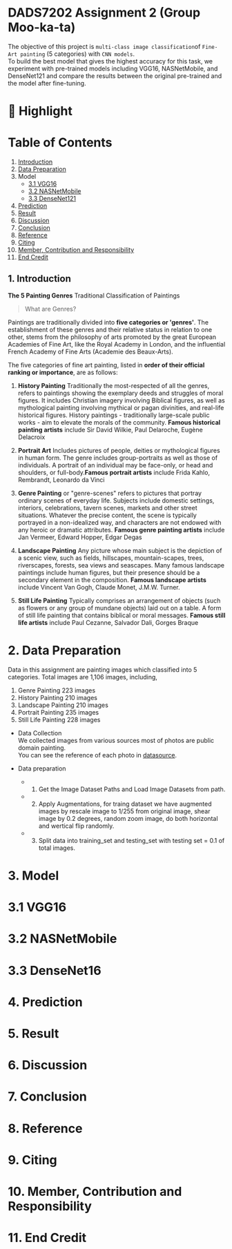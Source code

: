 # DADS7202 Assignment 2 (Group Moo-ka-ta)

The objective of this project is `multi-class image classification`of `Fine-Art painting` (5 categories) with `CNN models`. <br>
To build the best model that gives the highest accuracy for this task, we experiment with pre-trained models including VGG16, NASNetMobile, and DenseNet121 
and compare the results between the original pre-trained and the model after fine-tuning.

# 🌟 Highlight

# Table of Contents
1. [Introduction](##1.-introduction) <br>
2. [Data Preparation](##2.-data-preparation) <br>
3. Model<br>
   - [3.1 VGG16](##3.1-vgg16)<br>
   - [3.2 NASNetMobile](##3.2-nasnetmobile) <br>
   - [3.3 DenseNet121](##3.3-densenet121) <br>
4. [Prediction](##4.-prediction) <br>
5. [Result](##5.-result) <br>
6. [Discussion](#6.-discussion) <br>
7. [Conclusion](#7.-conclusion) <br>
8. [Reference](#8.-reference) <br>
9. [Citing](#9.-citing) <br>
10. [Member, Contribution and Responsibility](#10.-member,-contribution-and-responsibility) <br>
11. [End Credit](#11.-end-credit) <br>

## 1. Introduction
**The 5 Painting Genres**
Traditional Classification of Paintings

> What are Genres?

Paintings are traditionally divided into **five categories or 'genres'**. The establishment of these genres and their relative status in relation to one other, stems from the philosophy of arts promoted by the great European Academies of Fine Art, like the Royal Academy in London, and the influential French Academy of Fine Arts (Academie des Beaux-Arts).

The five categories of fine art painting, listed in **order of their official ranking or importance**, are as follows:

1. **History Painting**  Traditionally the most-respected of all the genres, refers to paintings showing the exemplary deeds and struggles of moral figures. It includes Christian imagery involving Biblical figures, as well as mythological painting involving mythical or pagan divinities, and real-life historical figures. History paintings - traditionally large-scale public works - aim to elevate the morals of the community. **Famous historical painting artists** include Sir David Wilkie, Paul Delaroche, Eugène Delacroix

2. **Portrait Art**  Includes pictures of people, deities or mythological figures in human form. The genre includes group-portraits as well as those of individuals. A portrait of an individual may be face-only, or head and shoulders, or full-body.**Famous portrait artists** include Frida Kahlo, Rembrandt, Leonardo da Vinci

3. **Genre Painting**  or "genre-scenes" refers to pictures that portray ordinary scenes of everyday life. Subjects include domestic settings, interiors, celebrations, tavern scenes, markets and other street situations. Whatever the precise content, the scene is typically portrayed in a non-idealized way, and characters are not endowed with any heroic or dramatic attributes. **Famous genre painting artists** include Jan Vermeer, Edward Hopper, Edgar Degas

4. **Landscape Painting**  Any picture whose main subject is the depiction of a scenic view, such as fields, hillscapes, mountain-scapes, trees, riverscapes, forests, sea views and seascapes. Many famous landscape paintings include human figures, but their presence should be a secondary element in the composition. **Famous landscape artists** include Vincent Van Gogh, Claude Monet, J.M.W. Turner.

5. **Still Life Painting**  Typically comprises an arrangement of objects (such as flowers or any group of mundane objects) laid out on a table. A form of still life painting that contains biblical or moral messages. **Famous still life artists** include Paul Cezanne, Salvador Dali, Gorges Braque


# 2. Data Preparation

Data in this assignment are painting images which classified into 5 categories.
Total images are 1,106 images, including,
1. Genre Painting 223 images
2. History Painting 210 images
3. Landscape Painting 210 images
4. Portrait Painting 235 images
5. Still Life Painting 228 images

- Data Collection <br>
We collected images from various sources most of photos are public domain painting. <br>
You can see the reference of each photo in [datasource]( https://github.com/dads7202/assignment2/blob/main/fileReference/Reference.xlsx).

- Data preparation <br>
   - 1. Get the Image Dataset Paths and Load Image Datasets from path.
   - 2. Apply Augmentations, for traing dataset we have augmented images by rescale image to 1/255 from original image, shear image by 0.2 degrees, random zoom image, do both horizontal and wertical flip randomly. 
   - 3. Split data into training_set and testing_set with testing set = 0.1 of total images.

# 3. Model
# 3.1 VGG16

# 3.2 NASNetMobile

# 3.3 DenseNet16

# 4. Prediction

# 5. Result

# 6. Discussion

# 7. Conclusion

# 8. Reference

# 9. Citing

# 10. Member, Contribution and Responsibility

# 11. End Credit
